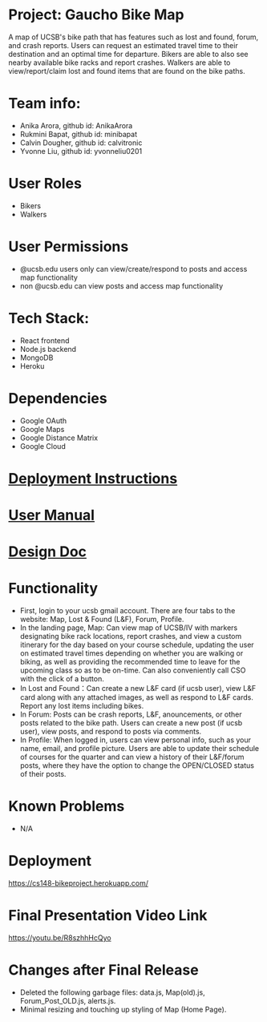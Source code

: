 # Project: Gaucho Bike Map 
A map of UCSB's bike path that has features such as lost and found, forum, and crash reports. Users can request an estimated travel time to their destination and an optimal time for departure. Bikers are able to also see nearby available bike racks and report crashes. Walkers are able to view/report/claim lost and found items that are found on the bike paths.

# Team info: 
* Anika Arora, github id: AnikaArora 
* Rukmini Bapat, github id: minibapat
* Calvin Dougher, github id: calvitronic 
* Yvonne Liu, github id: yvonneliu0201 

# User Roles
* Bikers
* Walkers

# User Permissions
* @ucsb.edu users only can view/create/respond to posts and access map functionality
* non @ucsb.edu can view posts and access map functionality

# Tech Stack: 
* React frontend 
* Node.js backend 
* MongoDB
* Heroku 

# Dependencies
* Google OAuth
* Google Maps
* Google Distance Matrix
* Google Cloud

# [Deployment Instructions](./docs/DEPLOY.md)

# [User Manual](./docs/MANUAL.md)

# [Design Doc](./docs/DESIGN.md)

# Functionality
* First, login to your ucsb gmail account. There are four tabs to the website: Map, Lost & Found (L&F), Forum, Profile.
* In the landing page, Map: Can view map of UCSB/IV with markers designating bike rack locations, report crashes, and view a custom itinerary for the day based on your course schedule, updating the user on estimated travel times depending on whether you are walking or biking, as well as providing the recommended time to leave for the upcoming class so as to be on-time. Can also conveniently call CSO with the click of a button.
* In Lost and Found：Can create a new L&F card (if ucsb user), view L&F card along with any attached images, as well as respond to L&F cards. Report any lost items including bikes.
* In Forum: Posts can be crash reports, L&F, anouncements, or other posts related to the bike path. Users can create a new post (if ucsb user), view posts, and respond to posts via comments.
* In Profile: When logged in, users can view personal info, such as your name, email, and profile picture. Users are able to update their schedule of courses for the quarter and can view a history of their L&F/forum posts, where they have the option to change the OPEN/CLOSED status of their posts.

# Known Problems
* N/A

# Deployment 
https://cs148-bikeproject.herokuapp.com/

# Final Presentation Video Link
https://youtu.be/R8szhhHcQyo

# Changes after Final Release
* Deleted the following garbage files: data.js, Map(old).js, Forum_Post_OLD.js, alerts.js.
* Minimal resizing and touching up styling of Map (Home Page).

